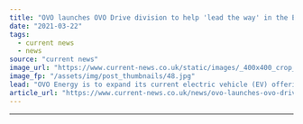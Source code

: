 ```yaml
---
title: "OVO launches OVO Drive division to help 'lead the way' in the EV market"
date: "2021-03-22"
tags: 
  - current news
  - news
source: "current news"
image_url: "https://www.current-news.co.uk/static/images/_400x400_crop_center-center/Chris-Russell-headshot-image-OVO-Energy.jpg"
image_fp: "/assets/img/post_thumbnails/48.jpg"
lead: "​OVO Energy is to expand its current electric vehicle (EV) offering as it launches OVO Drive, with Tonik Energy co-founder Chris Russell to helm the division."
article_url: "https://www.current-news.co.uk/news/ovo-launches-ovo-drive-division-to-help-lead-the-way-in-the-ev-market?utm_source=rss-feeds&utm_medium=rss&utm_campaign=rss"
---
```


---
